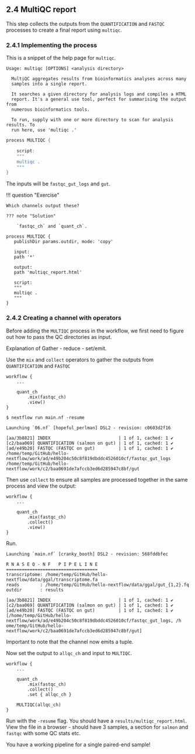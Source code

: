 ## 2.4 MultiQC report

This step collects the outputs from the `QUANTIFICATION` and `FASTQC` processes
to create a final report using `multiqc`.  

### 2.4.1 Implementing the process  

This is a snippet of the help page for `multiqc`.  

```
Usage: multiqc [OPTIONS] <analysis directory>

  MultiQC aggregates results from bioinformatics analyses across many
  samples into a single report.

  It searches a given directory for analysis logs and compiles a HTML
  report. It's a general use tool, perfect for summarising the output from
  numerous bioinformatics tools.

  To run, supply with one or more directory to scan for analysis results. To
  run here, use 'multiqc .'
```

```groovy title="main.nf"
process MULTIQC {

    script:  
    """
    multiqc .
    """
}
```

The inputs will be `fastqc_gut_logs` and `gut`.  

!!! question "Exercise"

    Which channels output these?

    ??? note "Solution"

        `fastqc_ch` and `quant_ch`.  

```
process MULTIQC {
   publishDir params.outdir, mode: 'copy'

   input:
   path '*'

   output:
   path 'multiqc_report.html'

   script:
   """
   multiqc .
   """
}
```

### 2.4.2 Creating a channel with operators  

Before adding the `MULTIQC` process in the workflow, we first need to figure
out how to pass the QC directories as input.  

Explanation of Gather - reduce - set/emit.  

Use the `mix` and `collect` operators to gather the outputs from
`QUANTIFICATION` and `FASTQC`  

```
workflow {
    ...

    quant_ch
        .mix(fastqc_ch)
        .view()
}
```

```
$ nextflow run main.nf -resume  

Launching `06.nf` [hopeful_perlman] DSL2 - revision: c0603d2f16

[aa/3b8821] INDEX                          | 1 of 1, cached: 1 ✔
[c2/baa069] QUANTIFICATION (salmon on gut) | 1 of 1, cached: 1 ✔
[ad/e49b20] FASTQC (FASTQC on gut)         | 1 of 1, cached: 1 ✔
/home/temp/GitHub/hello-nextflow/work/ad/e49b204c50c8f819dbddc4526010cf/fastqc_gut_logs
/home/temp/GitHub/hello-nextflow/work/c2/baa0691de7afccb3ed6d285947c8bf/gut

```  

Then use `collect` to ensure all samples are processed together in the same
process and view the output:  
```
workflow {
    ...

    quant_ch
        .mix(fastqc_ch)
        .collect()
        .view()
}
```

Run.  

```
Launching `main.nf` [cranky_booth] DSL2 - revision: 568fddbfec

R N A S E Q - N F   P I P E L I N E
===================================
transcriptome: /home/temp/GitHub/hello-nextflow/data/ggal/transcriptome.fa
reads        : /home/temp/GitHub/hello-nextflow/data/ggal/gut_{1,2}.fq
outdir       : results

[aa/3b8821] INDEX                          | 1 of 1, cached: 1 ✔
[c2/baa069] QUANTIFICATION (salmon on gut) | 1 of 1, cached: 1 ✔
[ad/e49b20] FASTQC (FASTQC on gut)         | 1 of 1, cached: 1 ✔
[/home/temp/GitHub/hello-nextflow/work/ad/e49b204c50c8f819dbddc4526010cf/fastqc_gut_logs, /h
ome/temp/GitHub/hello-nextflow/work/c2/baa0691de7afccb3ed6d285947c8bf/gut]

```

Important to note that the channel now emits a tuple.  

Now set the output to `allqc_ch` and input to `MULTIQC`.  

```
workflow {
    ...

    quant_ch
        .mix(fastqc_ch)
        .collect()
        .set { allqc_ch }

    MULTIQC(allqc_ch)
}
```

Run with the `-resume` flag. You should have a `results/multiqc_report.html`.
View the file in a browser - should have 3 samples, a section for `salmon` and
`fastqc` with some QC stats etc.  

You have a working pipeline for a single paired-end sample!

